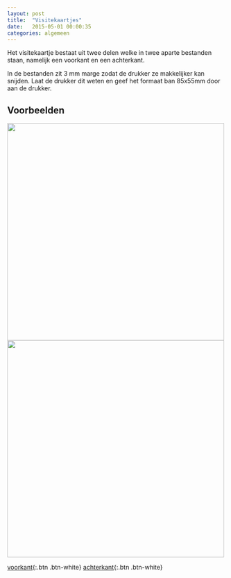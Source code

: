 ```yaml
---
layout: post
title:  "Visitekaartjes"
date:   2015-05-01 00:00:35
categories: algemeen
---
```

Het visitekaartje bestaat uit twee delen welke in twee aparte bestanden staan, namelijk een voorkant en een achterkant.

In de bestanden zit 3 mm marge zodat de drukker ze makkelijker kan snijden. Laat de drukker dit weten en geef het formaat
 ban 85x55mm door aan de drukker.

Voorbeelden
-----------
<a href="{{ site.baseurl }}/assets/visitekaartje-voor-85x55.png" data-lightbox="visitekaartje" data-title="Voorkant visitekaartje">
    <img src="{{ site.baseurl }}/assets/visitekaartje-voor-85x55.png" style="width: 500px" />
</a>

<a href="{{ site.baseurl }}/assets/visitekaartje-achter-85x55.png" data-lightbox="visitekaartje" data-title="Achterkant visitekaartje">
    <img src="{{ site.baseurl }}/assets/visitekaartje-achter-85x55.png" style="width: 500px" />
</a>

[voorkant]({{baseurl}}/assets/visitekaartje-voor-85x55.ai){:.btn .btn-white}
[achterkant]({{baseurl}}/assets/visitekaartje-achter-85x55.ai){:.btn .btn-white}